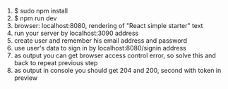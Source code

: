 1. $ sudo npm install
2. $ npm run dev
3. browser: localhost:8080, rendering of "React simple starter" text 
4. run your server by localhost:3090 address
5. create user and remember his email address and password 
6. use user's data to sign in by localhost:8080/signin address
7. as output you can get browser access control error, so solve this and back to repeat previous step
8. as output in console you should get 204 and 200, second with token in preview 
